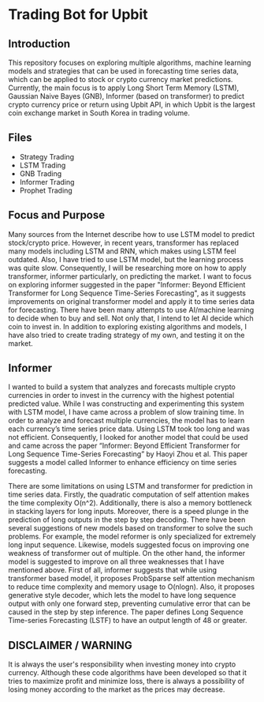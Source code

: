 # Trading Bot for Upbit

## Introduction
This repository focuses on exploring multiple algorithms, machine learning models and strategies that can be used in forecasting
time series data, which can be applied to stock or crypto currency market predictions.
Currently, the main focus is to apply Long Short Term Memory (LSTM), Gaussian Naive Bayes (GNB), Informer (based on transformer)
to predict crypto currency price or return using Upbit API, in which Upbit is the largest coin exchange market in South Korea in trading volume. 

## Files
- Strategy Trading
- LSTM Trading
- GNB Trading
- Informer Trading
- Prophet Trading

## Focus and Purpose
Many sources from the Internet describe how to use LSTM model to predict stock/crypto price. However, in recent years, transformer has replaced many models including
LSTM and RNN, which makes using LSTM feel outdated. Also, I have tried to use LSTM model, but the learning process was quite slow. Consequently, I will be researching more on how to apply transformer, informer particularly, on
predicting the market. I want to focus on exploring informer suggested in the paper "Informer: Beyond Efficient Transformer for Long Sequence Time-Series Forecasting", as it 
suggests improvements on original transformer model and apply it to time series data for forecasting.
There have been many attempts to use AI/machine learning to decide when to buy and sell. Not only that, I intend to let AI decide which coin to invest in.
In addition to exploring existing algorithms and models, I have also tried to create trading strategy of my own, and testing it on the market.

## Informer

I wanted to build a system that analyzes and forecasts multiple crypto currencies in order to invest in the currency with the highest potential predicted value. While I was constructing and experimenting this system with LSTM model, I have came across a problem of slow training time. In order to analyze and forecast multiple currencies, the model has to learn each currency’s time series price data. Using LSTM took too long and was not efficient. Consequently, I looked for another model that could be used and came across the paper “Informer: Beyond Efficient Transformer for Long Sequence Time-Series Forecasting” by Haoyi Zhou et al. This paper suggests a model called Informer to enhance efficiency on time series forecasting. 

There are some limitations on using LSTM and transformer for prediction in time series data. Firstly, the quadratic computation of self attention makes the time complexity O(n^2). Additionally, there is also a memory bottleneck in stacking layers for long inputs. Moreover, there is a speed plunge in the prediction of long outputs in the step by step decoding. There have been several suggestions of new models based on transformer to solve the such problems. For example, the model reformer is only specialized for extremely long input sequence. Likewise, models suggested focus on improving one weakness of transformer out of multiple. On the other hand, the informer model is suggested to improve on all three weaknesses that I have mentioned above. 
First of all, informer suggests that while using transformer based model, it proposes ProbSparse self attention mechanism to reduce time complexity and memory usage to O(nlogn). Also, it proposes generative style decoder, which lets the model to have long sequence output with only one forward step, preventing cumulative error that can be caused in the step by step inference. 
The paper defines Long Sequence Time-series Forecasting (LSTF) to have an output length of 48 or greater. 

## DISCLAIMER / WARNING
It is always the user's responsibility when investing money into crypto currency. Although these code algorithms have been developed so that it tries to maximize profit and minimize loss, there is always a possibility of losing money according to the market as the prices may decrease.


